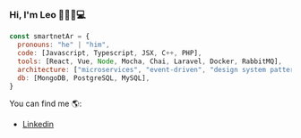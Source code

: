 ### Hi, I'm Leo 👋🙎‍♂️💻

```js
const smartnetAr = {
  pronouns: "he" | "him",
  code: [Javascript, Typescript, JSX, C++, PHP],
  tools: [React, Vue, Node, Mocha, Chai, Laravel, Docker, RabbitMQ],
  architecture: ["microservices", "event-driven", "design system pattern"],
  db: [MongoDB, PostgreSQL, MySQL],
}
```

You can find me 🌎:
- [Linkedin](https://www.linkedin.com/in/leonardo-casales/)
<!--
**SmartNetAR/SmartNetAR** is a ✨ _special_ ✨ repository because its `README.md` (this file) appears on your GitHub profile.

Here are some ideas to get you started:

- 🔭 I’m currently working on ...
- 🌱 I’m currently learning ...
- 👯 I’m looking to collaborate on ...
- 🤔 I’m looking for help with ...
- 💬 Ask me about ...
- 📫 How to reach me: ...
- 😄 Pronouns: ...
- ⚡ Fun fact: ...
-->
